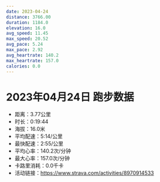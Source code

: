 ```yaml
---
date: 2023-04-24
distance: 3766.00
duration: 1184.0
elevation: 16.0
avg_speed: 11.45
max_speed: 20.52
avg_pace: 5.24
max_pace: 2.92
avg_heartrate: 140.2
max_heartrate: 157.0
calories: 0.0
---
```


# 2023年04月24日 跑步数据

- 距离：3.77公里
- 时长：0:19:44
- 海拔：16.0米
- 平均配速：5:14/公里
- 最快配速：2:55/公里
- 平均心率：140.2次/分钟
- 最大心率：157.0次/分钟
- 卡路里消耗：0.0千卡
- 活动链接：https://www.strava.com/activities/8970914533
